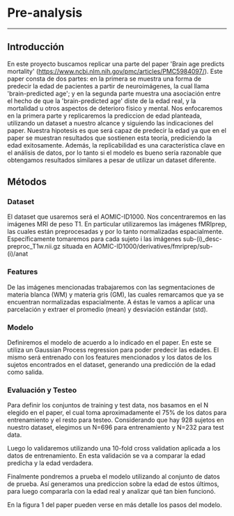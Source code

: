 # Pre-analysis
--------------

## Introducción

En este proyecto buscamos replicar una parte del paper 'Brain age predicts mortality' (https://www.ncbi.nlm.nih.gov/pmc/articles/PMC5984097/). Este paper consta de dos partes: en la primera se muestra una forma de predecir la edad de pacientes a partir de neuroimágenes, la cual llama 'brain-predicted age'; y en la segunda parte muestra una asociación entre el hecho de que la 'brain-predicted age' diste de la edad real, y la mortalidad u otros aspectos de deterioro físico y mental. Nos enfocaremos en la primera parte y replicaremos la prediccion de edad planteada, utilizando un dataset a nuestro alcance y siguiendo las indicaciones del paper. Nuestra hipotesis es que será capaz de predecir la edad ya que en el paper se muestran resultados que sostienen esta teoría, prediciendo la edad exitosamente. Además, la replicabilidad es una característica clave en el análisis de datos, por lo tanto si el modelo es bueno sería razonable que obtengamos resultados similares a pesar de utilizar un dataset diferente.

## Métodos

### Dataset

El dataset que usaremos será el AOMIC-ID1000. Nos concentraremos en las imágenes MRI de peso T1. En particular utilizaremos las imágenes fMRIprep, las cuales están preprocesadas y por lo tanto normalizadas espacialmente.
Específicamente tomaremos para cada sujeto i las imágenes sub-(i)_desc-preproc_T1w.nii.gz situada en AOMIC-ID1000/derivatives/fmriprep/sub-(i)/anat

### Features

De las imágenes mencionadas trabajaremos con las segmentaciones de materia blanca (WM) y materia gris (GM), las cuales remarcamos que ya se encuentran normalizadas espacialmente. A éstas le vamos a aplicar una parcelación y extraer el promedio (mean) y desviación estándar (std). 

### Modelo

Definiremos el modelo de acuerdo a lo indicado en el paper. En este se utiliza un Gaussian Process regression para poder predecir las edades. El mismo será entrenado con los features mencionados y los datos de los sujetos encontrados en el dataset, generando una predicción de la edad como salida. 


### Evaluación y Testeo
Para definir los conjuntos de training y test data, nos basamos en el N elegido en el paper, el cual toma aproximadamente el 75% de los datos para entrenamiento y el resto para testeo. Considerando que hay 928 sujetos en nuestro dataset, elegimos un N=696 para entrenamiento y N=232 para test data.

Luego lo validaremos utilizando una 10-fold cross validation aplicada a los datos de entrenamiento. En esta validación se va a comparar la edad predicha y la edad verdadera. 

Finalmente pondremos a prueba el modelo  utilizando al conjunto de datos de prueba. Así generamos una prediccion sobre la edad de estos últimos, para luego compararla con la edad real y analizar qué tan bien funcionó. 

En la figura 1 del paper pueden verse en más detalle los pasos del modelo.
